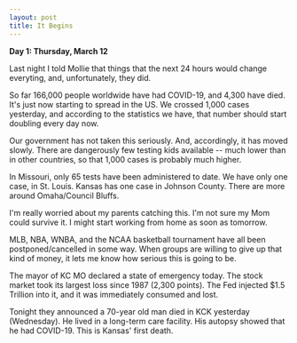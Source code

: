 ```yaml
---
layout: post
title: It Begins
---
```


**Day 1: Thursday, March 12**

Last night I told Mollie that things that the next 24 hours would change everyting, and, unfortunately, they did.

So far 166,000 people worldwide have had COVID-19, and 4,300 have died.  It's just now starting to spread in the US.  We crossed 1,000 cases yesterday, and according to the statistics we have, that number should start doubling every day now.

Our government has not taken this seriously.  And, accordingly, it has moved slowly.  There are dangerously few testing kids available -- much lower than in other countries, so that 1,000 cases is probably much higher.

In Missouri, only 65 tests have been administered to date.  We have only one case, in St. Louis. Kansas has one case in Johnson County.  There are more around Omaha/Council Bluffs.

I'm really worried about my parents catching this.  I'm not sure my Mom could survive it.  I might start working from home as soon as tomorrow.

MLB, NBA, WNBA, and the NCAA basketball tournament have all been postponed/cancelled in some way.  When groups are willing to give up that kind of money, it lets me know how serious this is going to be.

The mayor of KC MO declared a state of emergency today.  The stock market took its largest loss since 1987 (2,300 points).  The Fed injected $1.5 Trillion into it, and it was immediately consumed and lost.

Tonight they announced a 70-year old man died in KCK yesterday (Wednesday).  He lived in a long-term care facility.  His autopsy showed that he had COVID-19.  This is Kansas' first death.
